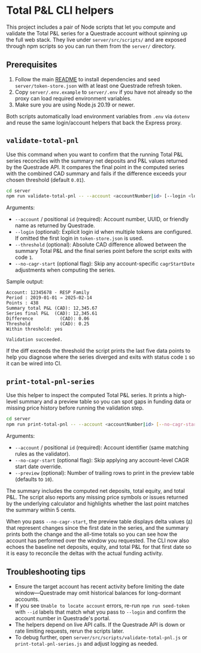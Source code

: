 # Total P&L CLI helpers

This project includes a pair of Node scripts that let you compute and validate the Total P&L series for a Questrade account without spinning up the full web stack. They live under `server/src/scripts/` and are exposed through npm scripts so you can run them from the `server/` directory.

## Prerequisites

1. Follow the main [README](../../README.md) to install dependencies and seed `server/token-store.json` with at least one Questrade refresh token.
2. Copy `server/.env.example` to `server/.env` if you have not already so the proxy can load required environment variables.
3. Make sure you are using Node.js 20.19 or newer.

Both scripts automatically load environment variables from `.env` via `dotenv` and reuse the same login/account helpers that back the Express proxy.

## `validate-total-pnl`

Use this command when you want to confirm that the running Total P&L series reconciles with the summary net deposits and P&L values returned by the Questrade API. It compares the final point in the computed series with the combined CAD summary and fails if the difference exceeds your chosen threshold (default `0.01`).

```bash
cd server
npm run validate-total-pnl -- --account <accountNumber|id> [--login <loginId>] [--threshold <cad>] [--no-cagr-start]
```

Arguments:

- `--account` / positional `id` (required): Account number, UUID, or friendly name as returned by Questrade.
- `--login` (optional): Explicit login id when multiple tokens are configured. If omitted the first login in `token-store.json` is used.
- `--threshold` (optional): Absolute CAD difference allowed between the summary Total P&L and the final series point before the script exits with code `1`.
- `--no-cagr-start` (optional flag): Skip any account-specific `cagrStartDate` adjustments when computing the series.

Sample output:

```
Account: 12345678 - RESP Family
Period : 2019-01-01 → 2025-02-14
Points : 438
Summary total P&L (CAD): 12,345.67
Series final P&L  (CAD): 12,345.61
Difference          (CAD): 0.06
Threshold           (CAD): 0.25
Within threshold: yes

Validation succeeded.
```

If the diff exceeds the threshold the script prints the last five data points to help you diagnose where the series diverged and exits with status code `1` so it can be wired into CI.

## `print-total-pnl-series`

Use this helper to inspect the computed Total P&L series. It prints a high-level summary and a preview table so you can spot gaps in funding data or missing price history before running the validation step.

```bash
cd server
npm run print-total-pnl -- --account <accountNumber|id> [--no-cagr-start] [--preview count]
```

Arguments:

- `--account` / positional `id` (required): Account identifier (same matching rules as the validator).
- `--no-cagr-start` (optional flag): Skip applying any account-level CAGR start date override.
- `--preview` (optional): Number of trailing rows to print in the preview table (defaults to `10`).

The summary includes the computed net deposits, total equity, and total P&L. The script also reports any missing price symbols or issues returned by the underlying calculator and highlights whether the last point matches the summary within 5 cents.

When you pass `--no-cagr-start`, the preview table displays delta values (`Δ`) that represent changes since the first date in the series, and the summary prints both the change and the all-time totals so you can see how the account has performed over the window you requested. The CLI now also echoes the baseline net deposits, equity, and total P&L for that first date so it is easy to reconcile the deltas with the actual funding activity.

## Troubleshooting tips

- Ensure the target account has recent activity before limiting the date window—Questrade may omit historical balances for long-dormant accounts.
- If you see `Unable to locate account` errors, re-run `npm run seed-token` with `--id` labels that match what you pass to `--login` and confirm the account number in Questrade's portal.
- The helpers depend on live API calls. If the Questrade API is down or rate limiting requests, rerun the scripts later.
- To debug further, open `server/src/scripts/validate-total-pnl.js` or `print-total-pnl-series.js` and adjust logging as needed.
